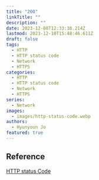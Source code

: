 ```yaml
---
title: "200"
linkTitle: ""
description: ""
date: 2023-12-08T12:33:38.214Z
lastmod: 2023-12-10T15:48:46.611Z
draft: false
tags:
  - HTTP
  - HTTP status code
  - Network
  - HTTPS
categories:
  - HTTP
  - HTTP status code
  - Network
  - HTTPS
series:
  - Network
images:
  - images/http-status-code.webp
authors:
  - Hyunyoun Jo
featured: true
---
```


## Reference

[HTTP status Code](https://developer.mozilla.org/ko/docs/Web/HTTP/Status)

